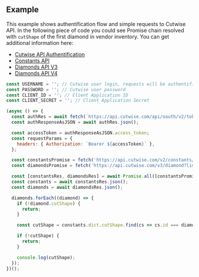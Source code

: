 ## Example

This example shows authentification flow and simple requests to Cutwise API. In the following piece of code you could see Promise chain resolved with `cutShape` of the first diamond in vendor inventory. You can get additional information here:

- [Cutwise API Authentification](rest/auth.md)
- [Constants API](rest/constants-api.md)
- [Diamonds API V3](rest/diamonds-api-v3.md)
- [Diamonds API V4](rest/diamonds-api-v4.md)

```javascript
const USERNAME = ''; // Cutwise user login, requests will be authentificated as provided user
const PASSWORD = ''; // Cutwise user password
const CLIENT_ID = ''; // Client Application ID
const CLIENT_SECRET = ''; // Client Application Secret

(async () => {
  const authRes = await fetch(`https://api.cutwise.com/api/oauth/v2/token?grant_type=password&username=${USERNAME}&password=${PASSWORD}&client_id=${CLIENT_ID}&client_secret=${CLIENT_SECRET}`);
  const authResponseAsJSON = await authRes.json();

  const accessToken = authResponseAsJSON.access_token;
  const requestParams = {
    headers: { Authorization: `Bearer ${accessToken}` },
  };

  const constantsPromise = fetch('https://api.cutwise.com/v2/constants/web', requestParams);
  const diamondsPromise = fetch('https://api.cutwise.com/v3/diamond?limit=8&offset=0', requestParams);

  const [constantsRes, diamondsRes] = await Promise.all([constantsPromise, diamondsPromise]);
  const constants = await constantsRes.json();
  const diamonds = await diamondsRes.json();

  diamonds.forEach((diamond) => {
    if (!diamond.cutShape) {
      return;
    }

    const cutShape = constants.dict.cutShape.find(cs => cs.id === diamond.cutShape);

    if (!cutShape) {
      return;
    }

    console.log(cutShape);
  });
})();
```
